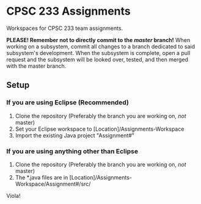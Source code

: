 # CPSC 233 Assignments
Workspaces for CPSC 233 team assignments.

**PLEASE! Remember not to directly commit to the _master_ branch!**
When working on a subsystem, commit all changes to a branch dedicated to said subsystem's development. When the subsystem is complete, open a pull request and the subsystem will be looked over, tested, and then merged with the master branch.

## Setup

### If you are using Eclipse (Recommended)
1. Clone the repository (Preferably the branch you are working on, _not_ master)
2. Set your Eclipse workspace to [Location]/Assignments-Workspace
3. Import the existing Java project "Assignment#"

### If you are using anything other than Eclipse
1. Clone the repository (Preferably the branch you are working on, _not_ master)
2. The \*.java files are in [Location]/Assignments-Workspace/Assignment#/src/

Viola! 
